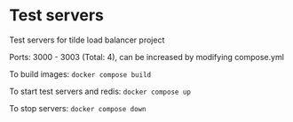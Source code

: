 # Test servers

Test servers for tilde load balancer project

Ports: 3000 - 3003 (Total: 4), can be increased by modifying compose.yml

To build images:
`docker compose build`

To start test servers and redis:
`docker compose up`

To stop servers:
`docker compose down`

